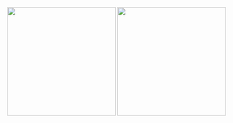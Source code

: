 <img align="right" width="250px" src="https://static.wikia.nocookie.net/devilmaycry/images/9/9c/Img_dmc5_vergil.png/revision/latest?cb=20210408201041&path-prefix=pt-br" />
<img align="center" width="250px" src="https://www.pngmart.com/files/15/Aesthetic-Anime-Girl-PNG-Free-Download.png" />
